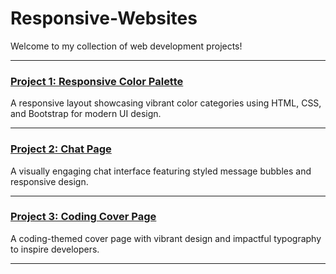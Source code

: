 # Responsive-Websites

Welcome to my collection of web development projects!

---

### [Project 1: Responsive Color Palette](https://balamurugan2004m.github.io/Responsive-Websites/Responsive-Color-Palette/)
A responsive layout showcasing vibrant color categories using HTML, CSS, and Bootstrap for modern UI design.

---

### [Project 2: Chat Page](https://balamurugan2004m.github.io/Responsive-Websites/Chat-Page/)
A visually engaging chat interface featuring styled message bubbles and responsive design.

---

### [Project 3: Coding Cover Page](https://balamurugan2004m.github.io/Responsive-Websites/Coding-Cover-Page/)
A coding-themed cover page with vibrant design and impactful typography to inspire developers.

---
